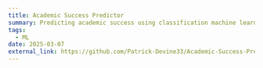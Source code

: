 ```yaml
---
title: Academic Success Predictor
summary: Predicting academic success using classification machine learning
tags:
  - ML
date: 2025-03-07
external_link: https://github.com/Patrick-Devine33/Academic-Success-Predictor
---
```

